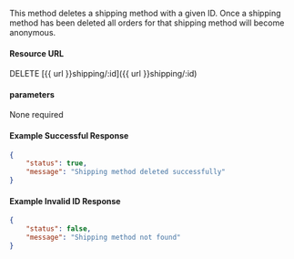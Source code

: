 <!--
@title Delete shipping method by ID
@author Moltin Ltd
@description Deletes a shipping method with a given ID

@sidebar 1
@family Shipping
@rate No
@auth Yes
@format JSON
@http DELETE
@version beta
-->

This method deletes a shipping method with a given ID. Once a shipping method has been deleted all orders for that shipping method will become anonymous.

#### Resource URL
DELETE [{{ url }}shipping/:id]({{ url }}shipping/:id)


#### parameters
None required

<!--code-->
#### Example Successful Response
``` json
{
    "status": true,
    "message": "Shipping method deleted successfully"
}
```


#### Example Invalid ID Response
``` json
{
    "status": false,
    "message": "Shipping method not found"
}
```
<!--/code-->